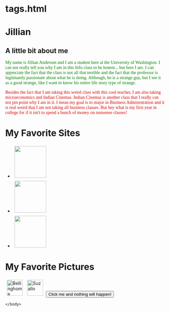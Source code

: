# tags.html
<!DOCTYPE html>
<html>
	<head>
	<title>WooHoo</title>
	</head>
	<body>
	<h1>Jillian</h1>
		<h2>A little bit about me</h2>
		<font face="verdana" color="green">
	<p>My name is Jillian Anderson and I am a student here at the University of Washington. I can not really tell you why I am in this Info class to be honest... but here I am. I can appreciate the fact that the class is not all that terrible and the fact that the professor is legitmately passionate about what he is doing. Although, he is a strange guy, but I see it as a good strange, like I want to know his entire life story type of strange.</p> </font>
		<font face="calibri" color="dark pink">
	<p>Besides the fact that I am taking this weird class with this cool teacher, I am also taking microeconomics and Indian Cinemas. Indian Cinemas is another class that I really can not pin point why I am in it. I mean my goal is to major in Business Administration and it is real weird that I am not taking all business classes. But hey what is my first year in college for if it isn't to spend a bunch of money on nonsense classes!</p> </font>
	<h1>My Favorite Sites</h1>
	<ul>
		<li>
			<a href="https://jakemphotography.weebly.com"><img src="http://jakemphotography.weebly.com/uploads/4/4/7/2/44720401/3870412_orig.jpg" style="width: 100px;height: 100px;margin: 5px"></a>
		</li>
		<li>
			<a href="http://instagram.com"><img src="https://lh3.googleusercontent.com/aYbdIM1abwyVSUZLDKoE0CDZGRhlkpsaPOg9tNnBktUQYsXflwknnOn2Ge1Yr7rImGk=w300" style="height: : 100px;width: 100px;margin: 5px"></a>
		</li>
		<li>
			<a href="http://twitter.com"><img src="https://upload.wikimedia.org/wikipedia/en/thumb/9/9f/Twitter_bird_logo_2012.svg/944px-Twitter_bird_logo_2012.svg.png" style="width:100px;height: 100px;margin: 5px"></a>
		</li>
	</ul>
	<h1>My Favorite Pictures</h1>
		<img src="https://media-cdn.tripadvisor.com/media/photo-s/01/6d/f2/d3/bellingham.jpg" title="Bellinghome" style="width:50px;height:50px;margin:5px">
		<img src="https://picturingkipi.files.wordpress.com/2012/09/dsc_0149-copy-2.jpg" title="Suzallo" style="width:50px;height:50px;margin:5px">
	<button type="button" oneclick="alert	( 'this is the end of my website I hope you enjoyed it!')">Click me and nothing will happen!</button>

	</body>
</html>

